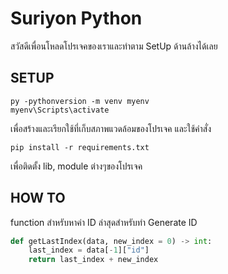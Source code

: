 # Suriyon Python

สวัสดีเพื่อนโหลดโปรเจคของเราและทำตาม SetUp ด้านล้างได้เลย

SETUP
-----
```shell
py -pythonversion -m venv myenv
myenv\Scripts\activate
```
เพื่อสร้างและเรียกใช้ที่เก็บสภาพแวดล้อมของโปรเจค
และใช้คำสั่ง
```shell
pip install -r requirements.txt
```
เพื่อติดตั้ง lib, module ต่างๆของโปรเจค  

HOW TO
------
function สำหรับหาค่า ID ล่าสุดสำหรับทำ Generate ID
```python
def getLastIndex(data, new_index = 0) -> int:
    last_index = data[-1]["id"]
    return last_index + new_index
```
